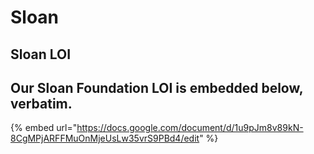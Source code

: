 # Sloan

## Sloan LOI

## Our Sloan Foundation LOI is embedded below, verbatim.

{% embed url="https://docs.google.com/document/d/1u9pJm8v89kN-8CgMPjARFFMuOnMjeUsLw35vrS9PBd4/edit" %}
